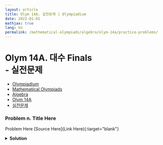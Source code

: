 ```yaml
---
layout: article
title: Olym 14A. 실전문제 | Olympiadium
date: 2022-01-01
mathjax: true
lang: ko
permalink: /mathematical-olympiads/algebra/olym-14a/practice-problems/
---
```

# Olym 14A. 대수 Finals <br> <ssup> - 실전문제</ssup>

<ul class="breadcrumb">
	<li><a href="{{ site.baseurl }}/">Olympiadium</a></li> 
	<li><a href="{{ site.baseurl }}/mathematical-olympiads/">Mathematical Olympiads</a></li> 
	<li><a href="{{ site.baseurl }}/mathematical-olympiads/algebra/">Algebra</a></li> 
	<li><a href="{{ site.baseurl }}/mathematical-olympiads/algebra/olym-14a/">Olym 14A</a></li> 
	<li><a href="{{ site.baseurl }}/mathematical-olympiads/algebra/olym-14a/practice-problems/">실전문제</a></li>
</ul>

### Problem n. Title Here
<blueboard> Problem Here </blueboard>
[Source Here](Link Here){:target="blank"}
<pinkborder><details>
<summary><b>Solution</b></summary>
Solution Here. 
</details></pinkborder>
